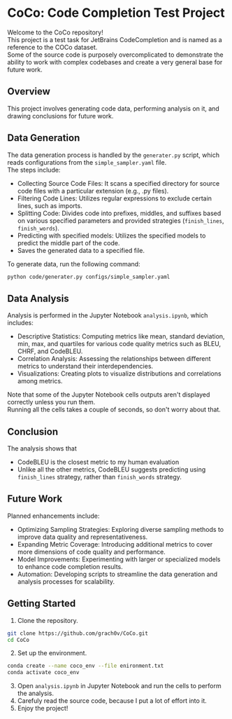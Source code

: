 # CoCo: Code Completion Test Project

Welcome to the CoCo repository!  
This project is a test task for JetBrains CodeCompletion and is named as a reference to the COCo dataset.  
Some of the source code is purposely overcomplicated to demonstrate the ability to work with complex codebases and create a very general base for future work.

## Overview
This project involves generating code data, performing analysis on it, and drawing conclusions for future work.

## Data Generation
The data generation process is handled by the `generater.py` script, 
which reads configurations from the `simple_sampler.yaml` file.  
The steps include:
- Collecting Source Code Files: It scans a specified directory for source code files with a particular extension (e.g., .py files).
- Filtering Code Lines: Utilizes regular expressions to exclude certain lines, such as imports.
- Splitting Code: Divides code into prefixes, middles, and suffixes based on various specified parameters and provided strategies (`finish_lines`, `finish_words`).
- Predicting with specified models: Utilizes the specified models to predict the middle part of the code.
- Saves the generated data to a specified file.

To generate data, run the following command:
```bash
python code/generater.py configs/simple_sampler.yaml
```

## Data Analysis
Analysis is performed in the Jupyter Notebook `analysis.ipynb`, which includes:
- Descriptive Statistics: Computing metrics like mean, standard deviation, min, max, and quartiles for various code quality metrics such as BLEU, CHRF, and CodeBLEU.
- Correlation Analysis: Assessing the relationships between different metrics to understand their interdependencies.
- Visualizations: Creating plots to visualize distributions and correlations among metrics.

Note that some of the Jupyter Notebook cells outputs aren't displayed correctly unless you run them.  
Running all the cells takes a couple of seconds, so don't worry about that.  

## Conclusion
The analysis shows that 
- CodeBLEU is the closest metric to my human evaluation 
- Unlike all the other metrics, CodeBLEU suggests predicting using `finish_lines` strategy, rather than `finish_words` strategy. 

## Future Work
Planned enhancements include:

- Optimizing Sampling Strategies: Exploring diverse sampling methods to improve data quality and representativeness.
- Expanding Metric Coverage: Introducing additional metrics to cover more dimensions of code quality and performance.
- Model Improvements: Experimenting with larger or specialized models to enhance code completion results.
- Automation: Developing scripts to streamline the data generation and analysis processes for scalability.

## Getting Started
1. Clone the repository.
```bash
git clone https://github.com/grach0v/CoCo.git
cd CoCo
```
2. Set up the environment.
```bash
conda create --name coco_env --file enironment.txt
conda activate coco_env
```
3. Open `analysis.ipynb` in Jupyter Notebook and run the cells to perform the analysis.
4. Carefuly read the source code, because I put a lot of effort into it.
5. Enjoy the project!


